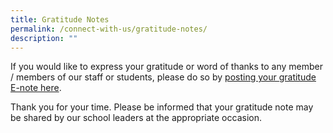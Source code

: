 ```yaml
---
title: Gratitude Notes
permalink: /connect-with-us/gratitude-notes/
description: ""
---
```

If you would like to express your gratitude or word of thanks to any member / members of our staff or students, please do so by [posting your gratitude E-note here](https://forms.moe.edu.sg/forms/Jl8YwJ).  

Thank you for your time. Please be informed that your gratitude note may be shared by our school leaders at the appropriate occasion.